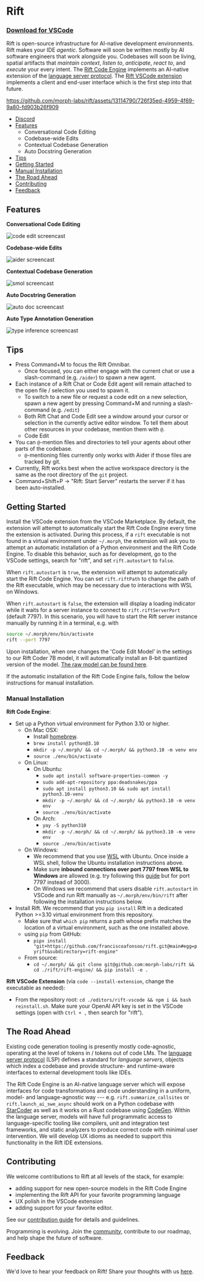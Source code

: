 # Rift

### [Download for VSCode](https://marketplace.visualstudio.com/items?itemName=Morph.rift-vscode)

Rift is open-source infrastructure for AI-native development environments. Rift makes your IDE *agentic*. Software will soon be written mostly by AI software engineers that work alongside you. Codebases will soon be living, spatial artifacts that *maintain context*, *listen to*, *anticipate*, *react to*, and *execute* your every intent. The [Rift Code Engine](./rift-engine/) implements an AI-native extension of the [language server protocol](https://microsoft.github.io/language-server-protocol/). The [Rift VSCode extension](./editors/rift-vscode) implements a client and end-user interface which is the first step into that future.

https://github.com/morph-labs/rift/assets/13114790/726f35ed-4959-4f69-9a80-fd903b26f909

- [Discord](https://discord.gg/wa5sgWMfqv)
- [Features](#features)
  - Conversational Code Editing
  - Codebase-wide Edits
  - Contextual Codebase Generation
  - Auto Docstring Generation
- [Tips](#tips)
- [Getting Started](#getting-started)
- [Manual Installation](#manual-installation)
- [The Road Ahead](#the-road-ahead)
- [Contributing](#contributing)
- [Feedback](#feedback)



## Features
**Conversational Code Editing**

![code edit screencast](https://github.com/morph-labs/rift/blob/pranav/dev/assets/code-edit.gif)

**Codebase-wide Edits**

![aider screencast](https://github.com/morph-labs/rift/blob/pranav/dev/assets/aider.gif)

**Contextual Codebase Generation**

![smol screencast](https://github.com/morph-labs/rift/blob/pranav/dev/assets/smol.gif)

**Auto Docstring Generation**

![auto doc screencast](https://github.com/morph-labs/rift/blob/main/assets/auto-doc.gif)

**Auto Type Annotation Generation**

![type inference screencast](https://github.com/morph-labs/rift/blob/main/assets/type-inference.gif)

## Tips
- Press Command+M to focus the Rift Omnibar.
  - Once focused, you can either engage with the current chat or use a slash-command (e.g. `/aider`) to spawn a new agent.
- Each instance of a Rift Chat or Code Edit agent will remain attached to the open file / selection you used to spawn it.
  - To switch to a new file or request a code edit on a new selection, spawn a new agent by pressing Command+M and running a slash-command (e.g. `/edit`)
  - Both Rift Chat and Code Edit see a window around your cursor or selection in the currently active editor window. To tell them about other resources in your codebase, mention them with `@`.
  - Code Edit 
- You can `@`-mention files and directories to tell your agents about other parts of the codebase.
  - `@`-mentioning files currently only works with Aider if those files are tracked by git.
- Currently, Rift works best when the active workspace directory is the same as the root directory of the `git` project.
- Command+Shift+P -> "Rift: Start Server" restarts the server if it has been auto-installed.


## Getting Started
Install the VSCode extension from the VSCode Marketplace. By default, the extension will attempt to automatically start the Rift Code Engine every time the extension is activated. During this process, if a `rift` executable is not found in a virtual environment under `~/.morph`, the extension will ask you to attempt an automatic installation of a Python environment and the Rift Code Engine. To disable this behavior, such as for development, go to the VSCode settings, search for "rift", and set `rift.autostart` to `false`.

When `rift.autostart` is `true`, the extension will attempt to automatically start the Rift Code Engine. You can set `rift.riftPath` to change the path of the Rift executable, which may be necessary due to interactions with WSL on Windows.

When `rift.autostart` is `false`, the extension will display a loading indicator while it waits for a server instance to connect to `rift.riftServerPort` (default 7797). In this scenario, you will have to start the Rift server instance manually by running it in a terminal, e.g. with

```bash
source ~/.morph/env/bin/activate
rift --port 7797
```

Upon installation, when one changes the 'Code Edit Model' in the settings to our Rift Coder 7B model, it will automatically install an 8-bit quantized version of the model. [The raw model can be found here](https://huggingface.co/morph-labs/rift-coder-v0-7b-gguf).


If the automatic installation of the Rift Code Engine fails, follow the below instructions for manual installation.

### Manual Installation
**Rift Code Engine**:
- Set up a Python virtual environment for Python 3.10 or higher.
  - On Mac OSX:
    - Install [homebrew](https://brew.sh).
    - `brew install python@3.10`
    - `mkdir -p ~/.morph/ && cd ~/.morph/ && python3.10 -m venv env`
    - `source ./env/bin/activate`
  - On Linux:
    - On Ubuntu:
      - `sudo apt install software-properties-common -y`
      - `sudo add-apt-repository ppa:deadsnakes/ppa`
      - `sudo apt install python3.10 && sudo apt install python3.10-venv`
      - `mkdir -p ~/.morph/ && cd ~/.morph/ && python3.10 -m venv env`
      - `source ./env/bin/activate`
    - On Arch:
      - `yay -S python310`
      - `mkdir -p ~/.morph/ && cd ~/.morph/ && python3.10 -m venv env`
      - `source ./env/bin/activate`
  - On Windows:
    - We recommend that you use [WSL](https://learn.microsoft.com/en-us/windows/wsl/install) with Ubuntu. Once inside a WSL shell, follow the Ubuntu installation instructions above.
    - Make sure **inbound connections over port 7797 from WSL to Windows** are allowed (e.g. try following this [guide](https://www.nextofwindows.com/allow-server-running-inside-wsl-to-be-accessible-outside-windows-10-host) but for port 7797 instead of 3000).
    - On Windows we recommend that users disable `rift.autostart` in VSCode and run Rift manually as `~/.morph/env/bin/rift` after following the installation instructions below.
- Install Rift. We recommend that you `pip install` Rift in a dedicated Python >=3.10 virtual environment from this repository.
  - Make sure that `which pip` returns a path whose prefix matches the location of a virtual environment, such as the one installed above.
  <!-- - Using `pip` and PyPI: -->
  <!--   - `pip install --upgrade 'pyrift[all]'` -->
  <!--     - `[all]` is required to pull in direct dependencies needed for third-party agents like Aider, Smol Dev, and GPT Engineer. -->
  - using `pip` from GitHub:
    - `pipx install "git+https://github.com/franciscoafonsoo/rift.git@main#egg=pyrift&subdirectory=rift-engine"`
  - From source:
    - `cd ~/.morph/ && git clone git@github.com:morph-labs/rift && cd ./rift/rift-engine/ && pip install -e .`
      
**Rift VSCode Extension** (via `code --install-extension`, change the executable as needed):
- From the repository root: `cd ./editors/rift-vscode && npm i && bash reinstall.sh`. Make sure your OpenAI API key is set in the VSCode settings (open with `Ctrl + ,` then search for "rift").

## The Road Ahead
<!-- TODO(jesse): rephrase / polish in light of Rift 2.0 -->
Existing code generation tooling is presently mostly code-agnostic, operating at the level of tokens in / tokens out of code LMs. The [language server protocol](https://microsoft.github.io/language-server-protocol/) (LSP) defines a standard for *language servers*, objects which index a codebase and provide structure- and runtime-aware interfaces to external development tools like IDEs.

The Rift Code Engine is an AI-native language server which will expose interfaces for code transformations and code understanding in a uniform, model- and language-agnostic way --- e.g. `rift.summarize_callsites` or `rift.launch_ai_swe_async` should work on a Python codebase with [StarCoder](https://huggingface.co/blog/starcoder) as well as it works on a Rust codebase using [CodeGen](https://github.com/salesforce/CodeGen). Within the language server, models will have full programmatic access to language-specific tooling like compilers, unit and integration test frameworks, and static analyzers to produce correct code with minimal user intervention. We will develop UX idioms as needed to support this functionality in the Rift IDE extensions.

## Contributing
We welcome contributions to Rift at all levels of the stack, for example:
- adding support for new open-source models in the Rift Code Engine
- implementing the Rift API for your favorite programming language
- UX polish in the VSCode extension
- adding support for your favorite editor.

See our [contribution guide](/CONTRIBUTORS.md) for details and guidelines.

Programming is evolving. Join the [community](https://discord.gg/wa5sgWMfqv), contribute to our roadmap, and help shape the future of software.

## Feedback

We'd love to hear your feedback on Rift! Share your thoughts with us [here](https://docs.google.com/forms/d/e/1FAIpQLSd6YXKYqsXI720Q2ZrxjloCfMrO_1MjF7O6ZkvdEMZZqpbmmw/viewform).
